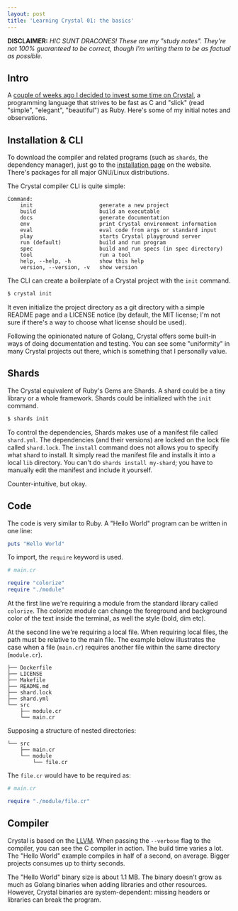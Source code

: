 ```yaml
---
layout: post
title: 'Learning Crystal 01: the basics'
---
```


**DISCLAIMER:** _HIC SUNT DRACONES! These are my "study notes". They're not
100% guaranteed to be correct, though I'm writing them to be as factual as
possible._

## Intro

A [couple of weeks ago I decided to invest some time on Crystal][initial-post],
a programming language that strives to be fast as C and "slick" (read "simple",
"elegant", "beautiful") as Ruby. Here's some of my initial notes and observations.

[initial-post]: https://caian.org/tech/2019/02/13/a-better-language-for-tooling.html

## Installation & CLI

To download the compiler and related programs (such as `shards`, the dependency
manager), just go to the [installation page](https://crystal-lang.org/reference/installation)
on the website. There's packages for all major GNU/Linux distributions.

The Crystal compiler CLI is quite simple:

```
Command:
    init                     generate a new project
    build                    build an executable
    docs                     generate documentation
    env                      print Crystal environment information
    eval                     eval code from args or standard input
    play                     starts Crystal playground server
    run (default)            build and run program
    spec                     build and run specs (in spec directory)
    tool                     run a tool
    help, --help, -h         show this help
    version, --version, -v   show version
```

The CLI can create a boilerplate of a Crystal project with the `init` command.

```sh
$ crystal init
```

It even initialize the project directory as a git directory with a simple
README page and a LICENSE notice (by default, the MIT license; I'm not sure if
there's a way to choose what license should be used).

Following the opinionated nature of Golang, Crystal offers some built-in ways
of doing documentation and testing. You can see some "uniformity" in many
Crystal projects out there, which is something that I personally value.

## Shards

The Crystal equivalent of Ruby's Gems are Shards. A shard could be a tiny
library or a whole framework. Shards could be initialized with the `init`
command.

```sh
$ shards init
```

To control the dependencies, Shards makes use of a manifest file called
`shard.yml`. The dependencies (and their versions) are locked on the lock file
called `shard.lock`. The `install` command does not allows you to specify what
shard to install. It simply read the manifest file and installs it into a local
`lib` directory. You can't do `shards install my-shard`; you have to manually
edit the manifest and include it yourself.

Counter-intuitive, but okay.

## Code

The code is very similar to Ruby. A "Hello World" program can be written in one
line:

```ruby
puts "Hello World"
```

To import, the `require` keyword is used.

```ruby
# main.cr

require "colorize"
require "./module"
```

At the first line we're requiring a module from the standard library called
`colorize`. The colorize module can change the foreground and background color
of the text inside the terminal, as well the style (bold, dim etc).

At the second line we're requiring a local file. When requiring local files,
the path must be relative to the main file. The example below illustrates the case
when a file (`main.cr`) requires another file within the same directory
(`module.cr`).

```
├── Dockerfile
├── LICENSE
├── Makefile
├── README.md
├── shard.lock
├── shard.yml
└── src
    ├── module.cr
    └── main.cr
```

Supposing a structure of nested directories:

```
└── src
    ├── main.cr
    └── module
        └── file.cr
```

The `file.cr` would have to be required as:

```ruby
# main.cr

require "./module/file.cr"
```

## Compiler

Crystal is based on the [LLVM](https://llvm.org/). When passing the `--verbose`
flag to the compiler, you can see the C compiler in action. The build time varies
a lot. The "Hello World" example compiles in half of a second, on average.
Bigger projects consumes up to thirty seconds.

The "Hello World" binary size is about 1.1 MB. The binary doesn't grow as much
as Golang binaries when adding libraries and other resources. However, Crystal
binaries are system-dependent: missing headers or libraries can break the
program.

